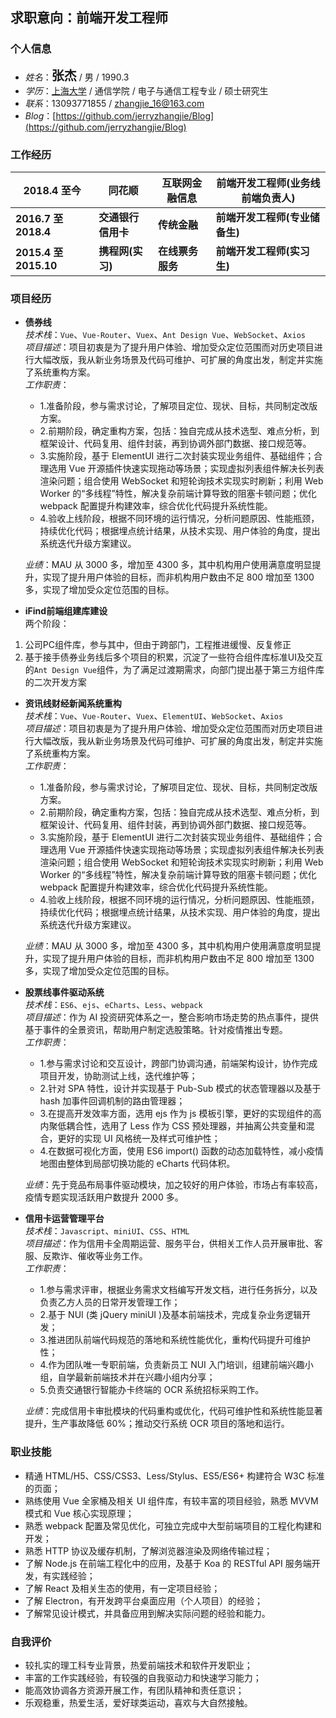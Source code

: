 ## 求职意向：前端开发工程师

### **个人信息**    

* *姓名*：<strong style="font-size: 20px;">张杰</strong> / 男 / 1990.3
* *学历*：[上海大学](https://baike.baidu.com/item/%E4%B8%8A%E6%B5%B7%E5%A4%A7%E5%AD%A6/319190?fr=aladdin) / 通信学院 / 电子与通信工程专业 / 硕士研究生
* *联系*：13093771855 / [zhangjie_16@163.com](zhangjie_16@163.com)
* *Blog*：[https://github.com/jerryzhangjie/Blog](https://github.com/jerryzhangjie/Blog)

### **工作经历**

|2018.4 至今|同花顺|互联网金融信息|前端开发工程师(业务线前端负责人)
|--------|--------|--------|--------
|**2016.7 至 2018.4**|**交通银行信用卡**|**传统金融**|**前端开发工程师(专业储备生)**
|**2015.4 至 2015.10**|**携程网(实习)**|**在线票务服务**|**前端开发工程师(实习生)**

### **项目经历**

* **债券线**        
*技术栈*：`Vue`、`Vue-Router`、`Vuex`、`Ant Design Vue`、`WebSocket`、`Axios`      
*项目描述*：项目初衷是为了提升用户体验、增加受众定位范围而对历史项目进行大幅改版，我从新业务场景及代码可维护、可扩展的角度出发，制定并实施了系统重构方案。    
*工作职责*：
  * 1.准备阶段，参与需求讨论，了解项目定位、现状、目标，共同制定改版方案。    
  * 2.前期阶段，确定重构方案，包括：独自完成从技术选型、难点分析，到框架设计、代码复用、组件封装，再到协调外部门数据、接口规范等。    
  * 3.实施阶段，基于 ElementUI 进行二次封装实现业务组件、基础组件；合理选用 Vue 开源插件快速实现拖动等场景；实现虚拟列表组件解决长列表渲染问题；组合使用 WebSocket 和短轮询技术实现实时刷新；利用 Web Worker 的“多线程”特性，解决复杂前端计算导致的阻塞卡顿问题；优化 webpack 配置提升构建效率，综合优化代码提升系统性能。    
  * 4.验收上线阶段，根据不同环境的运行情况，分析问题原因、性能瓶颈，持续优化代码；根据埋点统计结果，从技术实现、用户体验的角度，提出系统迭代升级方案建议。    

  *业绩*：MAU 从 3000 多，增加至 4300 多，其中机构用户使用满意度明显提升，实现了提升用户体验的目标，而非机构用户数由不足 800 增加至 1300 多，实现了增加受众定位范围的目标。

* **iFind前端组建库建设**      
两个阶段：
1. 公司PC组件库，参与其中，但由于跨部门，工程推进缓慢、反复修正
2. 基于接手债券业务线后多个项目的积累，沉淀了一些符合组件库标准UI及交互的`Ant Design Vue`组件，为了满足过渡期需求，向部门提出基于第三方组件库的二次开发方案

* **资讯线财经新闻系统重构**        
*技术栈*：`Vue`、`Vue-Router`、`Vuex`、`ElementUI`、`WebSocket`、`Axios`      
*项目描述*：项目初衷是为了提升用户体验、增加受众定位范围而对历史项目进行大幅改版，我从新业务场景及代码可维护、可扩展的角度出发，制定并实施了系统重构方案。    
*工作职责*：
  * 1.准备阶段，参与需求讨论，了解项目定位、现状、目标，共同制定改版方案。    
  * 2.前期阶段，确定重构方案，包括：独自完成从技术选型、难点分析，到框架设计、代码复用、组件封装，再到协调外部门数据、接口规范等。    
  * 3.实施阶段，基于 ElementUI 进行二次封装实现业务组件、基础组件；合理选用 Vue 开源插件快速实现拖动等场景；实现虚拟列表组件解决长列表渲染问题；组合使用 WebSocket 和短轮询技术实现实时刷新；利用 Web Worker 的“多线程”特性，解决复杂前端计算导致的阻塞卡顿问题；优化 webpack 配置提升构建效率，综合优化代码提升系统性能。    
  * 4.验收上线阶段，根据不同环境的运行情况，分析问题原因、性能瓶颈，持续优化代码；根据埋点统计结果，从技术实现、用户体验的角度，提出系统迭代升级方案建议。    

  *业绩*：MAU 从 3000 多，增加至 4300 多，其中机构用户使用满意度明显提升，实现了提升用户体验的目标，而非机构用户数由不足 800 增加至 1300 多，实现了增加受众定位范围的目标。

* **股票线事件驱动系统**        
*技术栈*：`ES6`、`ejs`、`eCharts`、`Less`、`webpack`        
*项目描述*：作为 AI 投资研究体系之一，整合影响市场走势的热点事件，提供基于事件的全景资讯，帮助用户制定选股策略。针对疫情推出专题。    
*工作职责*：
  * 1.参与需求讨论和交互设计，跨部门协调沟通，前端架构设计，协作完成项目开发，协助测试上线，迭代维护等；
  * 2.针对 SPA 特性，设计并实现基于 Pub-Sub 模式的状态管理器以及基于 hash 加事件回调机制的路由管理器；
  * 3.在提高开发效率方面，选用 ejs 作为 js 模板引擎，更好的实现组件的高内聚低耦合性，选用了 Less 作为 CSS 预处理器，并抽离公共变量和混合，更好的实现 UI 风格统一及样式可维护性；
  * 4.在数据可视化方面，使用 ES6 import() 函数的动态加载特性，减小疫情地图由整体到局部切换功能的 eCharts 代码体积。    

  *业绩*：先于竞品布局事件驱动模块，加之较好的用户体验，市场占有率较高，疫情专题实现活跃用户数提升 2000 多。

* **信用卡运营管理平台**        
*技术栈*：`Javascript`、`miniUI`、`CSS`、`HTML`  
*项目描述*：作为信用卡全周期运营、服务平台，供相关工作人员开展审批、客服、反欺诈、催收等业务工作。  
*工作职责*：
  * 1.参与需求评审，根据业务需求文档编写开发文档，进行任务拆分，以及负责乙方人员的日常开发管理工作；
  * 2.基于 NUI (类 jQuery miniUI )及基本前端技术，完成复杂业务逻辑开发；
  * 3.推进团队前端代码规范的落地和系统性能优化，重构代码提升可维护性；
  * 4.作为团队唯一专职前端，负责新员工 NUI 入门培训，组建前端兴趣小组，自学最新前端技术并在兴趣小组内分享；
  * 5.负责交通银行智能办卡终端的 OCR 系统招标采购工作。   

  *业绩*：完成信用卡审批模块的代码重构或优化，代码可维护性和系统性能显著提升，生产事故降低 60%；推动交行系统 OCR 项目的落地和运行。

### **职业技能**

* 精通 HTML/H5、CSS/CSS3、Less/Stylus、ES5/ES6+ 构建符合 W3C 标准的页面；
* 熟练使用 Vue 全家桶及相关 UI 组件库，有较丰富的项目经验，熟悉 MVVM 模式和 Vue 核心实现原理；
* 熟悉 webpack 配置及常见优化，可独立完成中大型前端项目的工程化构建和开发；
* 熟悉 HTTP 协议及缓存机制，了解浏览器渲染及网络传输过程；
* 了解 Node.js 在前端工程化中的应用，及基于 Koa 的 RESTful API 服务端开发，有实践经验；
* 了解 React 及相关生态的使用，有一定项目经验；
* 了解 Electron，有开发跨平台桌面应用（个人项目）的经验；
* 了解常见设计模式，并具备应用到解决实际问题的经验和能力。

### **自我评价**        

* 较扎实的理工科专业背景，热爱前端技术和软件开发职业；
* 丰富的工作实践经验，有较强的自我驱动力和快速学习能力；
* 能高效协调各方资源开展工作，有团队精神和责任意识；
* 乐观稳重，热爱生活，爱好球类运动，喜欢与大自然接触。
